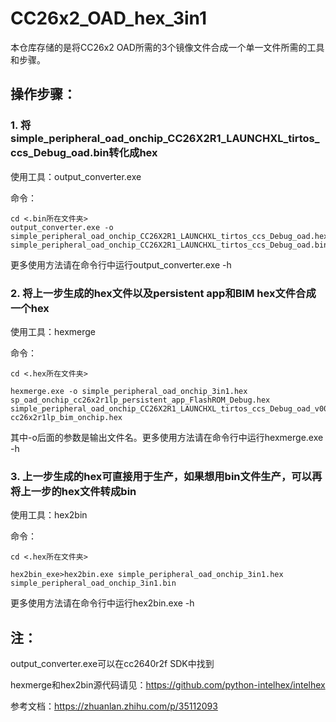 # CC26x2_OAD_hex_3in1

本仓库存储的是将CC26x2 OAD所需的3个镜像文件合成一个单一文件所需的工具和步骤。


## 操作步骤：

### 1. 将simple_peripheral_oad_onchip_CC26X2R1_LAUNCHXL_tirtos_ccs_Debug_oad.bin转化成hex

   使用工具：output_converter.exe
   
   命令：
   ```
   cd <.bin所在文件夹>
   output_converter.exe -o simple_peripheral_oad_onchip_CC26X2R1_LAUNCHXL_tirtos_ccs_Debug_oad.hex simple_peripheral_oad_onchip_CC26X2R1_LAUNCHXL_tirtos_ccs_Debug_oad.bin
   ```
   更多使用方法请在命令行中运行output_converter.exe -h
   
   
### 2. 将上一步生成的hex文件以及persistent app和BIM hex文件合成一个hex

   使用工具：hexmerge
   
   命令：
   
   ```
   cd <.hex所在文件夹>
        
   hexmerge.exe -o simple_peripheral_oad_onchip_3in1.hex sp_oad_onchip_cc26x2r1lp_persistent_app_FlashROM_Debug.hex simple_peripheral_oad_onchip_CC26X2R1_LAUNCHXL_tirtos_ccs_Debug_oad_v0001.hex cc26x2r1lp_bim_onchip.hex
   ```
        
   其中-o后面的参数是输出文件名。更多使用方法请在命令行中运行hexmerge.exe -h
   
   
### 3. 上一步生成的hex可直接用于生产，如果想用bin文件生产，可以再将上一步的hex文件转成bin

   使用工具：hex2bin
   
   命令：
   
   ```
   cd <.hex所在文件夹>
        
   hex2bin_exe>hex2bin.exe simple_peripheral_oad_onchip_3in1.hex simple_peripheral_oad_onchip_3in1.bin
   ```
        
   更多使用方法请在命令行中运行hex2bin.exe -h
   
   
## 注：
output_converter.exe可以在cc2640r2f SDK中找到

hexmerge和hex2bin源代码请见：https://github.com/python-intelhex/intelhex

参考文档：https://zhuanlan.zhihu.com/p/35112093
